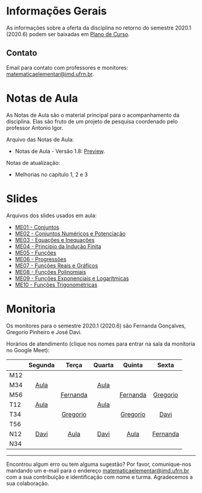 # Informações Gerais
As informações sobre a oferta da disciplina no retorno do semestre 2020.1 (2020.6) podem ser baixadas em [Plano de Curso](materiais/plano-de-curso.pdf).

## Contato
Email para contato com professores e monitores: [matematicaelementar@imd.ufrn.br](mailto:matematicaelementar@imd.ufrn.br).

# Notas de Aula
As Notas de Aula são o material principal para o acompanhamento da disciplina. Elas são fruto de um projeto de pesquisa coordenado pelo professor Antonio Igor.

Arquivo das Notas de Aula:
- Notas de Aula - Versão 1.8: [Preview](materiais/notas-de-aula-v1.8.pdf).

Notas de atualização:
- Melhorias no capítulo 1, 2 e 3

# Slides
Arquivos dos slides usados em aula:
- [ME01 - Conjuntos](materiais/ME01%20-%20Conjuntos.pdf)
- [ME02 - Conjuntos Numéricos e Potenciação](materiais/ME02%20-%20Conjuntos%20Numéricos%20e%20Potenciação.pdf)
- [ME03 - Equações e Inequações](materiais/ME03%20-%20Equações%20e%20Inequações.pdf)
- [ME04 - Princípio da Indução Finita](materiais/ME04%20-%20Princípio%20da%20Indução%20Finita.pdf)
- [ME05 - Funções](materiais/ME05%20-%20Funções.pdf)
- [ME06 - Progressões](materiais/ME06%20-%20Progressões.pdf)
- [ME07 - Funções Reais e Gráficos](materiais/ME07%20-%20Funções%20Reais%20e%20Gráficos.pdf)
- [ME08 - Funções Polinomiais](materiais/ME08%20-%20Funções%20Polinomiais.pdf)
- [ME09 - Funções Exponenciais e Logarítmicas](materiais/ME09%20-%20Funções%20Exponenciais%20e%20Logarítmicas.pdf)
- [ME10 - Funções Trigonométricas](materiais/ME10%20-%20Funções%20Trigonométricas.pdf)


# Monitoria
Os monitores para o semestre 2020.1 (2020.6) são Fernanda Gonçalves, Gregorio Pinheiro e José Davi.

Horários de atendimento (clique nos nomes para entrar na sala da monitoria no Google Meet):

|     | Segunda |   Terça  | Quarta |  Quinta  |   Sexta  |
|-----|:-------:|:--------:|:------:|:--------:|:--------:|
| M12 |         |          |        |          |          |
| M34 |  [Aula](https://meet.google.com/iyv-wxxq-gjk?authuser=0&hs=122)   |          |  [Aula](https://meet.google.com/iyv-wxxq-gjk?authuser=0&hs=122)  |          |          |
| M56 |         | [Fernanda](https://meet.google.com/mpa-abig-ecw?authuser=0&hs=122) |        | [Fernanda](https://meet.google.com/fqz-ngbo-zfr?authuser=0&hs=122) | [Gregorio](https://meet.google.com/mgm-xjix-wfn?authuser=0&hs=122) |
| T12 |  [Aula](https://meet.google.com/zfe-aiqg-vpr?authuser=0&hs=122)   |          |  [Aula](https://meet.google.com/zfe-aiqg-vpr?authuser=0&hs=122)  |          |          |
| T34 |         | [Gregorio](https://meet.google.com/uuo-wqpu-amm?authuser=0&hs=122) |        | [Gregorio](https://meet.google.com/uuo-wqpu-amm?authuser=0&hs=122) |   [Davi](https://meet.google.com/uue-gbha-vvt?authuser=0&hs=122)   |
| T56 |         |          |        |          |          |
| N12 |   [Davi](https://meet.google.com/qjb-jrgi-rew?authuser=0&hs=122)  |    [Aula](https://meet.google.com/mkn-wmvg-yah?authuser=0&hs=122)    |  [Davi](https://meet.google.com/hyr-ibzb-chk?authuser=0&hs=122)  |    [Aula](https://meet.google.com/mkn-wmvg-yah?authuser=0&hs=122)   | [Fernanda](https://meet.google.com/dpn-subv-ptd?authuser=0&hs=122) |
| N34 |         |          |        |          |          |

---
Encontrou algum erro ou tem alguma sugestão? Por favor, comunique-nos mandando um e-mail para o endereço [matematicaelementar@imd.ufrn.br](mailto:matematicaelementar@imd.ufrn.br) com a sua contribuição e identificação com nome e turma. Agradecemos a sua colaboração.
